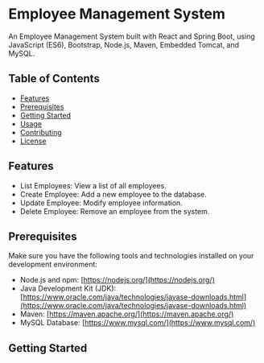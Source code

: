 # Employee Management System

An Employee Management System built with React and Spring Boot, using JavaScript (ES6), Bootstrap, Node.js, Maven, Embedded Tomcat, and MySQL.

## Table of Contents

- [Features](#features)
- [Prerequisites](#prerequisites)
- [Getting Started](#getting-started)
- [Usage](#usage)
- [Contributing](#contributing)
- [License](#license)

## Features

- List Employees: View a list of all employees.
- Create Employee: Add a new employee to the database.
- Update Employee: Modify employee information.
- Delete Employee: Remove an employee from the system.

## Prerequisites

Make sure you have the following tools and technologies installed on your development environment:

- Node.js and npm: [https://nodejs.org/](https://nodejs.org/)
- Java Development Kit (JDK): [https://www.oracle.com/java/technologies/javase-downloads.html](https://www.oracle.com/java/technologies/javase-downloads.html)
- Maven: [https://maven.apache.org/](https://maven.apache.org/)
- MySQL Database: [https://www.mysql.com/](https://www.mysql.com/)

## Getting Started

